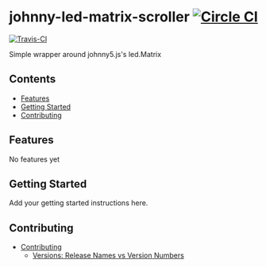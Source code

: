 # johnny-led-matrix-scroller [![Circle CI](https://circleci.com/gh/kalacs/johnny-led-matrix-scroller/tree/master.svg?style=svg)](https://circleci.com/gh/kalacs/johnny-led-matrix-scroller/tree/master)
[![Travis-CI](https://travis-ci.org/kalacs/johnny-led-matrix-scroller.svg)](https://travis-ci.org/kalacs/johnny-led-matrix-scroller)

Simple wrapper around johnny5.js&#x27;s led.Matrix

<!-- START doctoc generated TOC please keep comment here to allow auto update -->
<!-- DON'T EDIT THIS SECTION, INSTEAD RE-RUN doctoc TO UPDATE -->
## Contents

- [Features](#features)
- [Getting Started](#getting-started)
- [Contributing](#contributing)

<!-- END doctoc generated TOC please keep comment here to allow auto update -->

## Features

No features yet

## Getting Started

Add your getting started instructions here.

## Contributing

- [Contributing](docs/contributing/index.md)
  - [Versions: Release Names vs Version Numbers](docs/contributing/versions/index.md)
